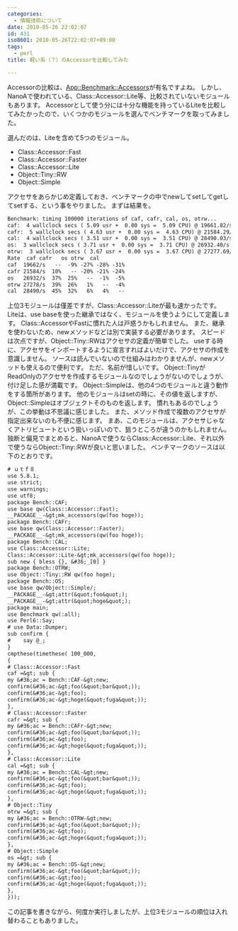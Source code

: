 ```yaml
---
categories:
  - 情報技術について
date: 2010-05-26 22:02:07
id: 431
iso8601: 2010-05-26T22:02:07+09:00
tags:
  - perl
title: 軽い系（？）のAccessorを比較してみた

---
```


<p>Accessorの比較は、<a href="http://search.cpan.org/dist/App-Benchmark-Accessors/lib/App/Benchmark/Accessors.pm">App::Benchmark::Accessors</a>が有名ですよね。
しかし、NanoAで使われている、Class::Accessor::Lite等、比較されていないモジュールもあります。
Accessorとして使う分には十分な機能を持っているLiteを比較してみたかったので、いくつかのモジュールを選んでベンチマークを取ってみました。</p>

<p>
選んだのは、Liteを含めて5つのモジュール。</p>

<ul>
<li>Class::Accessor::Fast</li>
<li>Class::Accessor::Faster</li>
<li>Class::Accessor::Lite</li>
<li>Object::Tiny::RW</li>
<li>Object::Simple</li>
</ul>

<p>アクセサをあらかじめ定義しておき、ベンチマークの中でnewしてsetしてgetしてsetする、という事をやりました。
まずは結果を。</p>

```default
Benchmark: timing 100000 iterations of caf, cafr, cal, os, otrw...
caf:  4 wallclock secs ( 5.09 usr +  0.00 sys =  5.09 CPU) @ 19661.82/s (n=100000)
cafr:  5 wallclock secs ( 4.63 usr +  0.00 sys =  4.63 CPU) @ 21584.29/s (n=100000)
cal:  4 wallclock secs ( 3.51 usr +  0.00 sys =  3.51 CPU) @ 28490.03/s (n=100000)
os:  3 wallclock secs ( 3.71 usr +  0.00 sys =  3.71 CPU) @ 26932.40/s (n=100000)
otrw:  3 wallclock secs ( 3.67 usr +  0.00 sys =  3.67 CPU) @ 27277.69/s (n=100000)
Rate  caf cafr   os otrw  cal
caf  19662/s   --  -9% -27% -28% -31%
cafr 21584/s  10%   -- -20% -21% -24%
os   26932/s  37%  25%   --  -1%  -5%
otrw 27278/s  39%  26%   1%   --  -4%
cal  28490/s  45%  32%   6%   4%   --
```

<p>上位3モジュールは僅差ですが、Class::Accessor::Liteが最も速かったです。
Liteは、use baseを使った継承ではなく、モジュールを使うようにして定義します。
Class::AccessorやFastに慣れた人は戸惑うかもしれません。
また、継承を使わないため、newメソッドなどは別で実装する必要があります。
スピードは次点ですが、Object::Tiny::RWはアクセサの定義が簡単でした。
useする時に、アクセサをインポートするように宣言すればよいだけで、アクセサの作成を意識しません。
ソースは読んでいないので仕組みはわかりませんが、newメソッドも使えるので便利です。
ただ、名前が惜しいです。
Object::TinyがReadOnlyのアクセサを作成するモジュールなのでしょうがないのでしょうが、付け足した感が満載です。
Object::Simpleは、他の4つのモジュールと違う動作をする箇所があります。
他のモジュールはsetの時に、その値を返しますが、Object::Simpleはオブジェクトそのものを返します。
慣れもあるのでしょうが、この挙動は不思議に感じました。
また、メソッド作成で複数のアクセサが指定出来ないのも不便に感じます。
まあ、このモジュールは、アクセサじゃなくアトリビュートという扱いっぽいので、狙うところが違うのかもしれません。
独断と偏見でまとめると、NanoAで使うならClass::Accessor::Lite、それ以外で使うならObject::Tiny::RWが良いと思いました。
ベンチマークのソースは以下のとおりです。</p>

```default
# ｕｔｆ８
use 5.8.1;
use strict;
use warnings;
use utf8;
package Bench::CAF;
use base qw(Class::Accessor::Fast);
__PACKAGE__-&gt;mk_accessors(qw(foo hoge));
package Bench::CAFr;
use base qw(Class::Accessor::Faster);
__PACKAGE__-&gt;mk_accessors(qw(foo hoge));
package Bench::CAL;
use Class::Accessor::Lite;
Class::Accessor::Lite-&gt;mk_accessors(qw(foo hoge));
sub new { bless {}, &#36;_[0] }
package Bench::OTRW;
use Object::Tiny::RW qw(foo hoge);
package Bench::OS;
use base qw/Object::Simple/;
__PACKAGE__-&gt;attr(&quot;foo&quot;);
__PACKAGE__-&gt;attr(&quot;hoge&quot;);
package main;
use Benchmark qw(:all);
use Perl6::Say;
# use Data::Dumper;
sub confirm {
#    say @_;
}
cmpthese(timethese( 100_000,
{
# Class::Accessor::Fast
caf =&gt; sub {
my &#36;ac = Bench::CAF-&gt;new;
confirm(&#36;ac-&gt;foo(&quot;bar&quot;));
confirm(&#36;ac-&gt;foo);
confirm(&#36;ac-&gt;hoge(&quot;fuga&quot;));
},
# Class::Accessor::Faster
cafr =&gt; sub {
my &#36;ac = Bench::CAFr-&gt;new;
confirm(&#36;ac-&gt;foo(&quot;bar&quot;));
confirm(&#36;ac-&gt;foo);
confirm(&#36;ac-&gt;hoge(&quot;fuga&quot;));
},
# Class::Accessor::Lite
cal =&gt; sub {
my &#36;ac = Bench::CAL-&gt;new;
confirm(&#36;ac-&gt;foo(&quot;bar&quot;));
confirm(&#36;ac-&gt;foo);
confirm(&#36;ac-&gt;hoge(&quot;fuga&quot;));
},
# Object::Tiny
otrw =&gt; sub {
my &#36;ac = Bench::OTRW-&gt;new;
confirm(&#36;ac-&gt;foo(&quot;bar&quot;));
confirm(&#36;ac-&gt;foo);
confirm(&#36;ac-&gt;hoge(&quot;fuga&quot;));
},
# Object::Simple
os =&gt; sub {
my &#36;ac = Bench::OS-&gt;new;
confirm(&#36;ac-&gt;foo(&quot;bar&quot;));
confirm(&#36;ac-&gt;foo);
confirm(&#36;ac-&gt;hoge(&quot;fuga&quot;));
},
}));
```

<p>この記事を書きながら、何度か実行しましたが、上位3モジュールの順位は入れ替わることもありました。</p>
    	